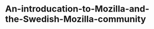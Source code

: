 An-introducation-to-Mozilla-and-the-Swedish-Mozilla-community
=============================================================
